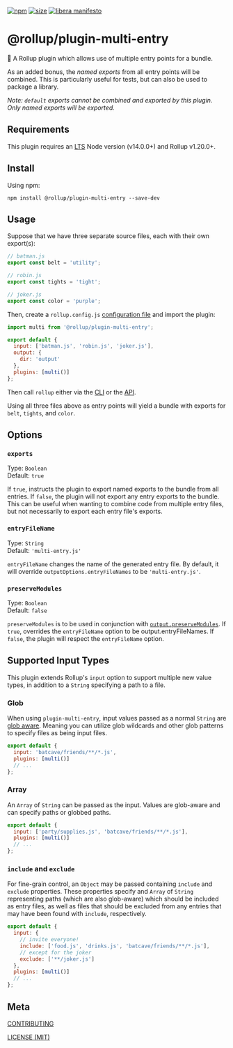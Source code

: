 [npm]: https://img.shields.io/npm/v/@rollup/plugin-multi-entry
[npm-url]: https://www.npmjs.com/package/@rollup/plugin-multi-entry
[size]: https://packagephobia.now.sh/badge?p=@rollup/plugin-multi-entry
[size-url]: https://packagephobia.now.sh/result?p=@rollup/plugin-multi-entry

[![npm][npm]][npm-url]
[![size][size]][size-url]
[![libera manifesto](https://img.shields.io/badge/libera-manifesto-lightgrey.svg)](https://liberamanifesto.com)

# @rollup/plugin-multi-entry

🍣 A Rollup plugin which allows use of multiple entry points for a bundle.

As an added bonus, the _named exports_ from all entry points will be combined. This is particularly useful for tests, but can also be used to package a library.

_Note: `default` exports cannot be combined and exported by this plugin. Only named exports will be exported._

## Requirements

This plugin requires an [LTS](https://github.com/nodejs/Release) Node version (v14.0.0+) and Rollup v1.20.0+.

## Install

Using npm:

```console
npm install @rollup/plugin-multi-entry --save-dev
```

## Usage

Suppose that we have three separate source files, each with their own export(s):

```js
// batman.js
export const belt = 'utility';
```

```js
// robin.js
export const tights = 'tight';
```

```js
// joker.js
export const color = 'purple';
```

Then, create a `rollup.config.js` [configuration file](https://www.rollupjs.org/guide/en/#configuration-files) and import the plugin:

```js
import multi from '@rollup/plugin-multi-entry';

export default {
  input: ['batman.js', 'robin.js', 'joker.js'],
  output: {
    dir: 'output'
  },
  plugins: [multi()]
};
```

Then call `rollup` either via the [CLI](https://www.rollupjs.org/guide/en/#command-line-reference) or the [API](https://www.rollupjs.org/guide/en/#javascript-api).

Using all three files above as entry points will yield a bundle with exports for `belt`, `tights`, and `color`.

## Options

### `exports`

Type: `Boolean`<br>
Default: `true`

If `true`, instructs the plugin to export named exports to the bundle from all entries. If `false`, the plugin will not export any entry exports to the bundle. This can be useful when wanting to combine code from multiple entry files, but not necessarily to export each entry file's exports.

### `entryFileName`

Type: `String`<br>
Default: `'multi-entry.js'`

`entryFileName` changes the name of the generated entry file. By default, it will override `outputOptions.entryFileNames` to be `'multi-entry.js'`.

### `preserveModules`

Type: `Boolean`<br>
Default: `false`

`preserveModules` is to be used in conjunction with [`output.preserveModules`](https://rollupjs.org/guide/en/#outputpreservemodules). If `true`, overrides the `entryFileName` option to be output.entryFileNames. If `false`, the plugin will respect the `entryFileName` option.

## Supported Input Types

This plugin extends Rollup's `input` option to support multiple new value types, in addition to a `String` specifying a path to a file.

### Glob

When using `plugin-multi-entry`, input values passed as a normal `String` are [glob aware](<https://en.wikipedia.org/wiki/Glob_(programming)>). Meaning you can utilize glob wildcards and other glob patterns to specify files as being input files.

```js
export default {
  input: 'batcave/friends/**/*.js',
  plugins: [multi()]
  // ...
};
```

### Array

An `Array` of `String` can be passed as the input. Values are glob-aware and can specify paths or globbed paths.

```js
export default {
  input: ['party/supplies.js', 'batcave/friends/**/*.js'],
  plugins: [multi()]
  // ...
};
```

### `include` and `exclude`

For fine-grain control, an `Object` may be passed containing `include` and `exclude` properties. These properties specify and `Array` of `String` representing paths (which are also glob-aware) which should be included as entry files, as well as files that should be excluded from any entries that may have been found with `include`, respectively.

```js
export default {
  input: {
    // invite everyone!
    include: ['food.js', 'drinks.js', 'batcave/friends/**/*.js'],
    // except for the joker
    exclude: ['**/joker.js']
  },
  plugins: [multi()]
  // ...
};
```

## Meta

[CONTRIBUTING](/.github/CONTRIBUTING.md)

[LICENSE (MIT)](/LICENSE)
